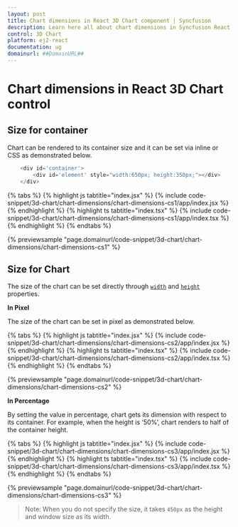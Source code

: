 ```yaml
---
layout: post
title: Chart dimensions in React 3D Chart component | Syncfusion
description: Learn here all about chart dimensions in Syncfusion React 3D Chart component of Syncfusion Essential JS 2 and more.
control: 3D Chart
platform: ej2-react
documentation: ug
domainurl: ##DomainURL##
---
```


# Chart dimensions in React 3D Chart control

## Size for container

Chart can be rendered to its container size and it can be set via inline or CSS as demonstrated below.

```javascript
    <div id='container'>
        <div id='element' style="width:650px; height:350px;"></div>
    </div>
```

{% tabs %}
{% highlight js tabtitle="index.jsx" %}
{% include code-snippet/3d-chart/chart-dimensions/chart-dimensions-cs1/app/index.jsx %}
{% endhighlight %}
{% highlight ts tabtitle="index.tsx" %}
{% include code-snippet/3d-chart/chart-dimensions/chart-dimensions-cs1/app/index.tsx %}
{% endhighlight %}
{% endtabs %}

{% previewsample "page.domainurl/code-snippet/3d-chart/chart-dimensions/chart-dimensions-cs1" %}

<!-- markdownlint-disable MD036 -->

## Size for Chart

<!-- markdownlint-disable MD036 -->

The size of the chart can be set directly through [`width`](https://helpej2.syncfusion.com/react/documentation/api/chart3d/#width) and [`height`](https://helpej2.syncfusion.com/react/documentation/api/chart3d/#height) properties.

**In Pixel**

The size of the chart can be set in pixel as demonstrated below.

{% tabs %}
{% highlight js tabtitle="index.jsx" %}
{% include code-snippet/3d-chart/chart-dimensions/chart-dimensions-cs2/app/index.jsx %}
{% endhighlight %}
{% highlight ts tabtitle="index.tsx" %}
{% include code-snippet/3d-chart/chart-dimensions/chart-dimensions-cs2/app/index.tsx %}
{% endhighlight %}
{% endtabs %}

{% previewsample "page.domainurl/code-snippet/3d-chart/chart-dimensions/chart-dimensions-cs2" %}

**In Percentage**

By setting the value in percentage, chart gets its dimension with respect to its container. For example, when the height is ‘50%’, chart renders to half of the container height.

{% tabs %}
{% highlight js tabtitle="index.jsx" %}
{% include code-snippet/3d-chart/chart-dimensions/chart-dimensions-cs3/app/index.jsx %}
{% endhighlight %}
{% highlight ts tabtitle="index.tsx" %}
{% include code-snippet/3d-chart/chart-dimensions/chart-dimensions-cs3/app/index.tsx %}
{% endhighlight %}
{% endtabs %}

{% previewsample "page.domainurl/code-snippet/3d-chart/chart-dimensions/chart-dimensions-cs3" %}

>Note: When you do not specify the size, it takes `450px` as the height and window size as its width.
